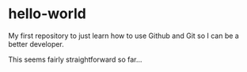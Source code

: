 # hello-world
My first repository to just learn how to use Github and Git so I can be a better developer.

This seems fairly straightforward so far...
